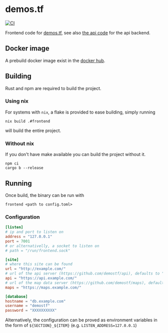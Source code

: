 # demos.tf

[![CI](https://github.com/demostf/demos.tf/actions/workflows/build.yml/badge.svg)](https://github.com/demostf/demos.tf/actions/workflows/build.yml)

Frontend code for [demos.tf](http://demos.tf), see also [the api code](https://github.com/demostf/api) for the api backend.

## Docker image

A prebuild docker image exist in the [docker hub](https://hub.docker.com/r/demostf/frontend/).

## Building

Rust and npm are required to build the project.

### Using nix

For systems with `nix`, a flake is provided to ease building, simply running

```
nix build .#frontend
```

will build the entire project.

### Without nix

If you don't have make available you can build the project without it.

```
npm ci
cargo b --release
```

## Running

Once build, the binary can be run with

```shell
frontend <path to config.toml>
```

### Configuration

```toml
[listen]
# ip and port to listen on
address = "127.0.0.1"
port = 7001
# or alternativelly, a socket to listen on
# path = "/run/frontend.sock"

[site]
# where this site can be found
url = "http://example.com/"
# url of the api server (https://github.com/demostf/api), defaults to "https://api.demos.tf/"
api = "https://api.example.com/"
# url of the map data server (https://github.com/demostf/maps), defaults to "https://maps.demos.tf/"
maps = "https://maps.example.com/"

[database]
hostname = "db.example.com"
username = "demostf"
password = "XXXXXXXXXX"
```

Alternatively, the configuration can be proved as environment variables in the form of `${SECTION}_${ITEM}` (e.g. `LISTEN_ADDRESS=127.0.0.1`)